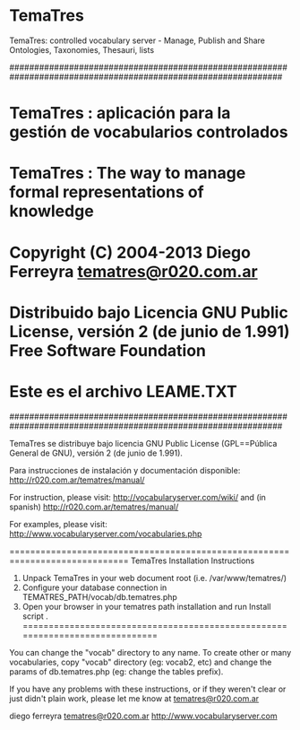 TemaTres
========

TemaTres: controlled vocabulary server - Manage, Publish and Share Ontologies, Taxonomies, Thesauri, lists

###############################################################################################################
#   TemaTres : aplicación para la gestión de vocabularios controlados #      
#   TemaTres : The way to manage formal representations of knowledge #  
#                                                                     
#   Copyright (C) 2004-2013 Diego Ferreyra tematres@r020.com.ar
#   Distribuido bajo Licencia GNU Public License, versión 2 (de junio de 1.991) Free Software Foundation
#   Este es el archivo LEAME.TXT
###############################################################################################################


TemaTres se distribuye bajo licencia GNU Public License (GPL==Pública General de GNU), versión 2 (de junio de 1.991).


Para instrucciones de instalación y documentación disponible: http://r020.com.ar/tematres/manual/

For instruction, please visit: http://vocabularyserver.com/wiki/
and (in spanish) http://r020.com.ar/tematres/manual/

For examples, please visit: http://www.vocabularyserver.com/vocabularies.php


=============================================================================
TemaTres Installation Instructions

1. Unpack TemaTres in your web document root (i.e. /var/www/tematres/)
2. Configure your database connection in TEMATRES_PATH/vocab/db.tematres.php 
3. Open your browser in your tematres path installation and run Install script .
=============================================================================

You can change the "vocab" directory to any name. To create other or many vocabularies,  copy "vocab" directory (eg: vocab2, etc) and change the params of db.tematres.php (eg: change the tables prefix).

If you have any problems with these instructions, or if they weren't clear
or just didn't plain work, please let me know at tematres@r020.com.ar

diego ferreyra
tematres@r020.com.ar
http://www.vocabularyserver.com
